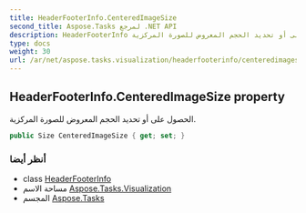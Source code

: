 ```yaml
---
title: HeaderFooterInfo.CenteredImageSize
second_title: Aspose.Tasks لمرجع .NET API
description: HeaderFooterInfo ملكية. الحصول على أو تحديد الحجم المعروض للصورة المركزية.
type: docs
weight: 30
url: /ar/net/aspose.tasks.visualization/headerfooterinfo/centeredimagesize/
---
```

## HeaderFooterInfo.CenteredImageSize property

الحصول على أو تحديد الحجم المعروض للصورة المركزية.

```csharp
public Size CenteredImageSize { get; set; }
```

### أنظر أيضا

* class [HeaderFooterInfo](../)
* مساحة الاسم [Aspose.Tasks.Visualization](../../headerfooterinfo/)
* المجسم [Aspose.Tasks](../../../)



